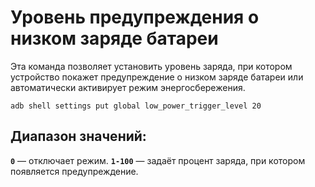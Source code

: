 # Уровень предупреждения о низком заряде батареи
Эта команда позволяет установить уровень заряда, при котором устройство покажет предупреждение о низком заряде батареи или автоматически активирует режим энергосбережения.
```
adb shell settings put global low_power_trigger_level 20
```

## Диапазон значений:
**`0`** — отключает режим. 
**`1-100`** — задаёт процент заряда, при котором появляется предупреждение.
